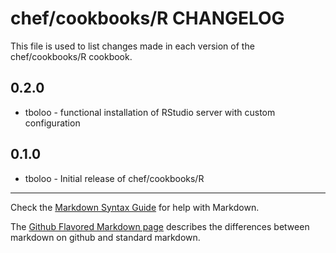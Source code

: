 chef/cookbooks/R CHANGELOG
==========================

This file is used to list changes made in each version of the chef/cookbooks/R cookbook.

0.2.0
-----
- tboloo - functional installation of RStudio server with custom configuration

0.1.0
-----
- tboloo - Initial release of chef/cookbooks/R

- - -
Check the [Markdown Syntax Guide](http://daringfireball.net/projects/markdown/syntax) for help with Markdown.

The [Github Flavored Markdown page](http://github.github.com/github-flavored-markdown/) describes the differences between markdown on github and standard markdown.
